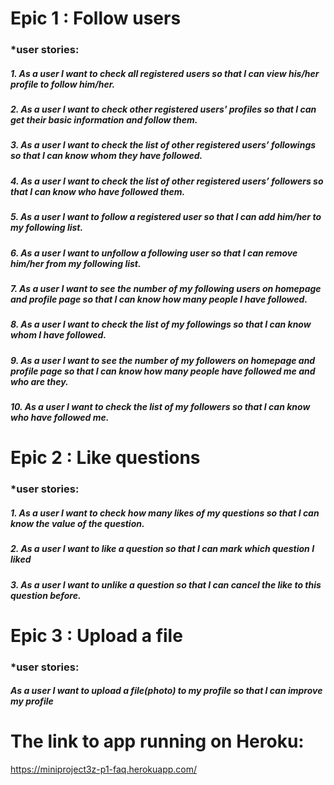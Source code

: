 

# Epic 1 : Follow users
    
<h3> *user stories:
    
<h5>1. As a user I want to check all registered users so that I can view his/her profile to follow him/her.
<h5>2. As a user I want to check other registered users' profiles so that I can get their basic information and follow them.
<h5>3. As a user I want to check the list of other registered users’ followings so that I can know whom they have followed.
<h5>4. As a user I want to check the list of other registered users’ followers so that I can know who have followed them.
<h5>5. As a user I want to follow a registered user so that I can add him/her to my following list.
<h5>6. As a user I want to unfollow a following user so that I can remove him/her from my following list.
<h5>7. As a user I want to see the number of my following users on homepage and profile page so that I can know how many people I have followed.
<h5>8. As a user I want to check the list of my followings so that I can know whom I have followed.
<h5>9. As a user I want to see the number of my followers on homepage and profile page so that I can know how many people have followed me and who are they.
<h5>10. As a user I want to check the list of my followers so that I can know who have followed me.
    
# Epic 2 : Like questions

<h3> *user stories:
    
<h5>1. As a user I want to check how many likes of my questions so that I can know the value of the question.
<h5>2. As a user I want to like a question so that I can mark which question I liked
<h5>3. As a user I want to unlike a question so that I can cancel the like to this question before.
 
# Epic 3 : Upload a file
 
<h3> *user stories:
    
<h5>As a user I want to upload a file(photo) to my profile so that I can improve my profile
 
 
 # The link to app running on Heroku:
 https://miniproject3z-p1-faq.herokuapp.com/
 
